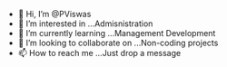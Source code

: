 - 👋 Hi, I’m @PViswas
- 👀 I’m interested in ...Admisnistration
- 🌱 I’m currently learning ...Management Development
- 💞️ I’m looking to collaborate on ...Non-coding projects
- 📫 How to reach me ...Just drop a message

<!---
PViswas/PViswas is a ✨ special ✨ repository because its `README.md` (this file) appears on your GitHub profile.
You can click the Preview link to take a look at your changes.
--->
